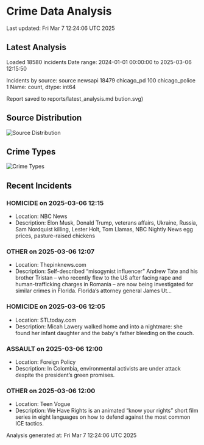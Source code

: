 # Crime Data Analysis
Last updated: Fri Mar  7 12:24:06 UTC 2025

## Latest Analysis

Loaded 18580 incidents
Date range: 2024-01-01 00:00:00 to 2025-03-06 12:15:50

Incidents by source:
source
newsapi           18479
chicago_pd          100
chicago_police        1
Name: count, dtype: int64

Report saved to reports/latest_analysis.md
bution.svg)

## Source Distribution
![Source Distribution](images/source_distribution.svg)

## Crime Types
![Crime Types](images/crime_types.svg)

## Recent Incidents

### HOMICIDE on 2025-03-06 12:15
- Location: NBC News
- Description: Elon Musk, Donald Trump, veterans affairs, Ukraine, Russia, Sam Nordquist killing, Lester Holt, Tom Llamas, NBC Nightly News egg prices, pasture-raised chickens


### OTHER on 2025-03-06 12:07
- Location: Thepinknews.com
- Description: Self-described “misogynist influencer” Andrew Tate and his brother Tristan – who recently flew to the US after facing rape and human-trafficking charges in Romania – are now being investigated for similar crimes in Florida. Florida’s attorney general James Ut…


### HOMICIDE on 2025-03-06 12:05
- Location: STLtoday.com
- Description: Micah Lawery walked home and into a nightmare: she found her infant daughter and the baby's father bleeding on the couch.


### ASSAULT on 2025-03-06 12:00
- Location: Foreign Policy
- Description: In Colombia, environmental activists are under attack despite the president’s green promises.


### OTHER on 2025-03-06 12:00
- Location: Teen Vogue
- Description: We Have Rights is an animated “know your rights” short film series in eight languages on how to defend against the most common ICE tactics.

Analysis generated at: Fri Mar  7 12:24:06 UTC 2025
